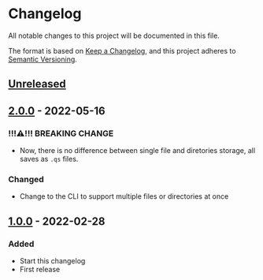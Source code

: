 # Changelog
All notable changes to this project will be documented in this file.

The format is based on [Keep a Changelog](https://keepachangelog.com/en/1.1.0/),
and this project adheres to [Semantic Versioning](https://semver.org/spec/v2.0.0.html).

## [Unreleased]

## [2.0.0] - 2022-05-16

### !!!⚠️!!! BREAKING CHANGE

- Now, there is no difference between single file and diretories storage, all saves as `.qs` files.

### Changed
- Change to the CLI to support multiple files or directories at once

## [1.0.0] - 2022-02-28

### Added
- Start this changelog
- First release


[Unreleased]: https://github.com/AL68-co/quick-storer/compare/v1.0.0...HEAD

[2.0.0]: https://github.com/AL68-co/quick-storer/compare/v1.0.0...v2.0.0/
[1.0.0]: https://github.com/AL68-co/quick-storer/compare/645da28fdb2578dd9d9b23efcb7c7de18edbb8ec...v1.0.0/